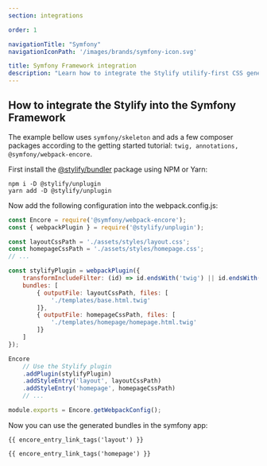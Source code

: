 ```yaml
---
section: integrations

order: 1

navigationTitle: "Symfony"
navigationIconPath: '/images/brands/symfony-icon.svg'

title: Symfony Framework integration
description: "Learn how to integrate the Stylify utilify-first CSS generator into the Symfony Framework."
---
```


<note><template>
Integration example for the Symfony framework can be found in <a href="https://github.com/stylify/integrations-examples/tree/master/symfony" target="_blank" rel="noopener">integrations examples repository</a>.
</template></note>

## How to integrate the Stylify into the Symfony Framework

The example bellow uses `symfony/skeleton` and ads a few composer packages according to the getting started tutorial: `twig, annotations, @symfony/webpack-encore`.

First install the [@stylify/bundler](/docs/unplugin) package using NPM or Yarn:

```
npm i -D @stylify/unplugin
yarn add -D @stylify/unplugin
```

Now add the following configuration into the webpack.config.js:

```js
const Encore = require('@symfony/webpack-encore');
const { webpackPlugin } = require('@stylify/unplugin');

const layoutCssPath = './assets/styles/layout.css';
const homepageCssPath = './assets/styles/homepage.css';
// ...

const stylifyPlugin = webpackPlugin({
	transformIncludeFilter: (id) => id.endsWith('twig') || id.endsWith('php'),
	bundles: [
		{ outputFile: layoutCssPath, files: [
			'./templates/base.html.twig'
		]},
		{ outputFile: homepageCssPath, files: [
			'./templates/homepage/homepage.html.twig'
		]}
	]
});

Encore
	// Use the Stylify plugin
    .addPlugin(stylifyPlugin)
    .addStyleEntry('layout', layoutCssPath)
	.addStyleEntry('homepage', homepageCssPath)
    // ...

module.exports = Encore.getWebpackConfig();
```

Now you can use the generated bundles in the symfony app:
```
{{ encore_entry_link_tags('layout') }}

{{ encore_entry_link_tags('homepage') }}
```

<where-to-next />
